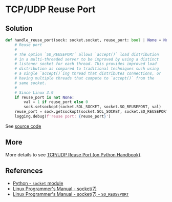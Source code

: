 # TCP/UDP Reuse Port

## Solution

```python
def handle_reuse_port(sock: socket.socket, reuse_port: bool | None = None):
    # Reuse port
    #
    # The option `SO_REUSEPORT` allows `accept()` load distribution
    # in a multi-threaded server to be improved by using a distinct
    # listener socket for each thread. This provides improved load
    # distribution as compared to traditional techniques such using
    # a single `accept()`ing thread that distributes connections, or
    # having multiple threads that compete to `accept()` from the
    # same socket.
    #
    # Since Linux 3.9
    if reuse_port is not None:
        val = 1 if reuse_port else 0
        sock.setsockopt(socket.SOL_SOCKET, socket.SO_REUSEPORT, val)
    reuse_port = sock.getsockopt(socket.SOL_SOCKET, socket.SO_REUSEPORT) != 0
    logging.debug(f'reuse port: {reuse_port}')
```

See [source code](https://github.com/leven-cn/python-cookbook/blob/main/examples/core/net.py)

## More

More details to see [TCP/UDP Reuse Port (on Python Handbook)](https://leven-cn.github.io/python-handbook/recipes/core/net_reuse_port).

## References

- [Python - `socket` module](https://docs.python.org/3/library/socket.html)
- [Linux Programmer's Manual - socket(7)](https://manpages.debian.org/bullseye/manpages/socket.7.en.html)
- [Linux Programmer's Manual - socket(7) - `SO_REUSEPORT`](https://manpages.debian.org/bullseye/manpages/socket.7.en.html#SO_REUSEPORT)
